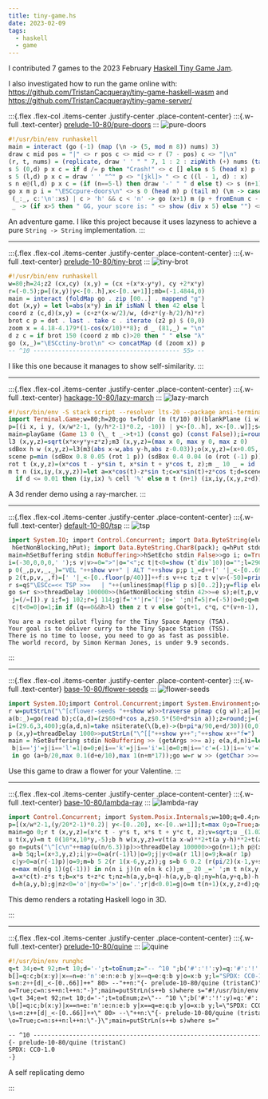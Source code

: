 ```yaml
---
title: tiny-game.hs
date: 2023-02-09
tags:
  - haskell
  - game
---
```


I contributed 7 games to the 2023 February [Haskell Tiny Game Jam](https://github.com/haskell-game/tiny-games-hs).

I also investigated how to run the game online with: https://github.com/TristanCacqueray/tiny-game-haskell-wasm and https://github.com/TristanCacqueray/tiny-game-server/

:::{.flex .flex-col .items-center .justify-center .place-content-center}
:::{.w-full .text-center}
[prelude-10-80/pure-doors](https://github.com/haskell-game/tiny-games-hs/tree/main/prelude/pure-doors)
:::
![pure-doors](../static/pure-doors.png)

```haskell
#!/usr/bin/env runhaskell
main = interact (go (-1) (map (\n -> (5, mod n 8)) nums) 3)
draw c mid pos = "|" <> r pos c <> mid <> r (7 - pos) c <> "|\n"
(r, t, nums) = (replicate, draw ' ' " " 7, 1 : 2 : zipWith (+) nums (tail nums))
s 5 (0,d) p x c = if d /= p then "Crash!" <> c [] else s 5 (head x) p (tail x) c
s 5 (l,d) p x c = draw ' ' "^" p <> "[jkl]> " <> c ((l - 1, d) : x)
s n e@(l,d) p x c = (if (n==5-l) then draw '-' " " d else t) <> s (n+1) e p x c
go x m p i = "\ESCcpure-doors\n" <> s 0 (head m) p (tail m) (\m -> case (m,i) of
 (_:_, c:'\n':xs) | c > 'h' && c < 'n' -> go (x+1) m (p + fromEnum c - 107) xs
 _ -> (if x>5 then " GG, your score is: " <> show (div x 5) else "") <> "\n")
```

An adventure game. I like this project because it uses lazyness to achieve a pure `String -> String` implementation.
:::

---

:::{.flex .flex-col .items-center .justify-center .place-content-center}
:::{.w-full .text-center}
[prelude-10-80/tiny-brot](https://github.com/haskell-game/tiny-games-hs/tree/main/prelude/tiny-brot)
:::
![tiny-brot](../static/tiny-brot.gif)

```haskell
#!/usr/bin/env runhaskell
w=80;h=24;z2 (cx,cy) (x,y) = (cx +(x*x-y*y), cy +2*x*y)
r=(-0.5);p=[(x,y)|y<-[0..h],x<-[0..w+1]];mb=(-1.4844,0)
main = interact (foldMap go . zip [00..] . mappend "g")
dot (x,y) = let l=abs(x*y) in if isNaN l then 42 else l
coord z (c,d)(x,y) = (c+z*(x-w/2)/w, (d+z*(y-h/2)/h)*r)
brot c p = dot . last . take c . iterate (z2 p) $ (0,0)
zoom x = 4.18-4.179*(1-cos(x/10)**8); d _ (81,_) = "\n"
d z c = if brot 150 (coord z mb c)>20 then " " else "λ"
go (x,_)="\ESCctiny-brot\n" <> concatMap (d (zoom x)) p
-- ^10 ----------------------------------------- 55> --
```

I like this one because it manages to show self-similarity.
:::

---

:::{.flex .flex-col .items-center .justify-center .place-content-center}
:::{.w-full .text-center}
[hackage-10-80/lazy-march](https://github.com/haskell-game/tiny-games-hs/tree/main/hackage/lazy-march)
:::
![lazy-march](../static/lazy-march.gif)

```haskell
#!/usr/bin/env -S stack script --resolver lts-20 --package ansi-terminal-game
import Terminal.Game;w=80;h=20;go t=foldr (m (t/10) 0)(blankPlane (i w) (i h)) p
p=[(i x, i y, (x/w*2-1, (y/h*2-1)*0.2, -10)) | y<-[0..h], x<-[0..w]];s=sin;c=cos
main=playGame (Game 13 0 (\_ t _->t+1) (const go) (const False));i=round
l3 (x,y,z)=sqrt(x*x+y*y+z*z);m3 (x,y,z)=(max x 0, max y 0, max z 0)
sdBox h w (x,y,z)=l3(m3(abs x-w,abs y-h,abs z-0.03));o(x,y,z)=(x+0.05, y-0.4, z)
scene p=min (sdBox 0.8 0.05 (rot 1 p)) (sdBox 0.4 0.04 (o (rot (-1) p)))
rot t (x,y,z)=(x*cos t - y*sin t, x*sin t + y*cos t, z);m _ 10 _ = id
m t n (ix,iy,(x,y,z))=let a=x*cos(t)-z*sin t;c=x*sin(t)+z*cos t;d=scene(a,y,c)in
  if d <= 0.01 then (iy,ix) % cell '%' else m t (n+1) (ix,iy,(x,y,z+d))
```

A 3d render demo using a ray-marcher.
:::

---

:::{.flex .flex-col .items-center .justify-center .place-content-center}
:::{.w-full .text-center}
[default-10-80/tsp](https://github.com/haskell-game/tiny-games-hs/tree/main/default/tsp)
:::
![tsp](../static/tsp.gif)

```haskell
import System.IO; import Control.Concurrent; import Data.ByteString(elemIndices,
 hGetNonBlocking,hPut); import Data.ByteString.Char8(pack); q=hPut stdout . pack
main=hSetBuffering stdin NoBuffering>>hSetEcho stdin False>>go i; o=True; m=max;
i=(-30,0,0,0,' ');s v|v>=0=">"|o="<";c t|t<0=show (t`div`10)|o="";l=2900;d="--,"
p 0(_,p,v,_,_)="VEL "++show v++" | ALT "++show p;p 1_=d++[' '|_<-[0..69]]++"~|~"
p 2(t,p,v,_,f)=[' '|_<-[0..floor(p/40)]]++f:s v++c t;z t v|v>(-50)=print t|o=q""
r s=q$"\ESCc=<< TSP >>=   | "++(unlines$map(flip p s)[0..2]);y=flip elemIndices;
go s=r s>>threadDelay 100000>>(hGetNonBlocking stdin 42>>=e s);e(t,p,v,h,_)i=let
 j=(/=[]).y i;f=j 102;r=j 114;g|f='*'|r='['|o=' ';n|f=5|r=(-5)|o=0;q=m 0(p+v-1);
 c|t<0=0|o=1;in if (q==0&&h>l) then z t v else go(t+1, c*q, c*(v+n-1), m h p, g)
```

```
You are a rocket pilot flying for the Tiny Space Agency (TSA).
Your goal is to deliver curry to the Tiny Space Station (TSS).
There is no time to loose, you need to go as fast as possible.
The world record, by Simon Kerman Jones, is under 9.9 seconds.
```
:::

---

:::{.flex .flex-col .items-center .justify-center .place-content-center}
:::{.w-full .text-center}
[base-10-80/flower-seeds](https://github.com/haskell-game/tiny-games-hs/tree/main/base/flower-seeds)
:::
![flower-seeds](../static/flower-seeds.png)

```haskell
import System.IO;import Control.Concurrent;import System.Environment;o=True
r w=putStrLn("\^[cflower-seeds "++show w)>>traverse p(map c(g w));a[]=go i
a(b:_)=go(read b);c(a,d)=(z$60+d*cos a,z$0.5*(50+d*sin a));z=round;j=(-1)
i=(29.6,3,400);g(a,d,n)=take n$iterate(\(b,e)->(b+pi*a/90,e+d/30))(0,0)
p (x,y)=threadDelay 1000>>putStrLn("\^[["++show y++";"++show x++"f❤")
main = hSetBuffering stdin NoBuffering >> (getArgs >>= a); e(a,d,n)i=let
 b|i=='j'=j|i=='l'=1|o=0;e|i=='k'=j|i=='i'=1|o=0;m|i=='c'=(-1)|i=='v'=1|o=0
 in go (a+b/20,max 0.1(d+e/10),max 1(n+m*17));go w=r w >> (getChar >>= e w)
```

Use this game to draw a flower for your Valentine.
:::

---

:::{.flex .flex-col .items-center .justify-center .place-content-center}
:::{.w-full .text-center}
[base-10-80/lambda-ray](https://github.com/haskell-game/tiny-games-hs/tree/main/base/lambda-ray)
:::
![lambda-ray](../static/lambda-ray.gif)

```haskell
import Control.Concurrent; import System.Posix.Internals;w=100;q=0.4;n=min;c=cos
p=[(x/w*2-1,(y/20*2-1)*0.2)| y<-[0..20], x<-[0..w+1]];t=max 0;o=True;a=abs;s=sin
main=go 0;r t (x,y,z)=(x*c t - y*s t, x*s t + y*c t, z);v=sqrt;u _(1.02,_)= '\n'
u t(x,y)=m t 0(10*x,10*y,-5);b h w(x,y,z)=v(t(a x-w)**2+t(a y-h)**2+t(a z-q)**2)
go n=puts("\^[c\n"++map(u(n/6.3))p)>>threadDelay 100000>>go(n+1);h p@(x,y,z)=let
 a=b 5q;l=(x+3,y,z);i|y>=0=a(r(-1)l)|o=9;j|y<0=a(r 1l)|o=9;k=a(r 1p)
 c|y>0=a(r(-1)p)|o=9;m=b 5 2(r 1(x-6,y,z));g s=b 6 0.2 (r(pi/2)(x-1,y+s*q,z))
 e=max m(n(g 1)(g(-1))) in n(n i j)(n e(n k c));m _ 20 _=' ';m t n(x,y,z)=let
 a=x*c(t)-z*s t;b=x*s t+z*c t;nz=h(a,y,b+q)-h(a,y,b-q);ny=h(a,y+q,b)-h(a,y-q,b)
 d=h(a,y,b);g|nz<0='o'|ny<0='>'|o='.';r|d<0.01=g|o=m t(n+1)(x,y,z+d);q=0.001in r
```

This demo renders a rotating Haskell logo in 3D.

:::

---

:::{.flex .flex-col .items-center .justify-center .place-content-center}
:::{.w-full .text-center}
[prelude-10-80/quine](https://github.com/haskell-game/tiny-games-hs/tree/main/prelude/quine)
:::
![quine](../static/quine.png)

```haskell
#!/usr/bin/env runghc
q=t 34;e=t 92;n=t 10;d='-';t=toEnum;z="-- ^10 ";b('#':'!':y)=q:'#':'!':b y
b[]=q:c;b(x:y)|x==n=e:'n':e:n:e:b y|x==q=e:q:b y|o=x:b y;l="SPDX: CC0-1.0"
s=n:z++[d|_<-[0..66]]++" 80> --"++n:"{- prelude-10-80/quine (tristanC)"
o=True;c=n:s++n:l++n:"-}";main=putStrLn(s++b s)where s="#!/usr/bin/env runghc\n\
\q=t 34;e=t 92;n=t 10;d='-';t=toEnum;z=\"-- ^10 \";b('#':'!':y)=q:'#':'!':b y\n\
\b[]=q:c;b(x:y)|x==n=e:'n':e:n:e:b y|x==q=e:q:b y|o=x:b y;l=\"SPDX: CC0-1.0\"\n\
\s=n:z++[d|_<-[0..66]]++\" 80> --\"++n:\"{- prelude-10-80/quine (tristanC)\"\n\
\o=True;c=n:s++n:l++n:\"-}\";main=putStrLn(s++b s)where s="

-- ^10 ------------------------------------------------------------------- 80> --
{- prelude-10-80/quine (tristanC)
SPDX: CC0-1.0
-}
```

A self replicating demo

:::
